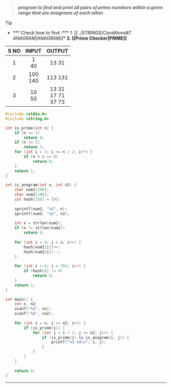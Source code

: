 >***program to find and print all pairs of prime numbers within a given range that are anagrams of each other.***


>[!Tip] 
> - *** Check how to find :***
> 	**1. [[../STRINGS/Conditions#7. ANAGRAM*|ANAGRAM]]**
> 	**2. [[Prime Checker|PRIME]]**

| S NO |   INPUT    |             OUTPUT             |
| :--: | :--------: | :----------------------------: |
|  1   |  1<br>40   |            13   31             |
|  2   | 100<br>140 |            113 131             |
|  3   |  10<br>50  | 13   31<br>17   71<br>37    73 |
```c
#include <stdio.h>
#include <string.h>

int is_prime(int n) {
    if (n <= 1)
        return 0;
    if (n <= 3)
        return 1;
    for (int i = 2; i <= n / 2; i++) {
        if (n % i == 0)
            return 0;
    }
    return 1;
}

int is_anagram(int n, int n2) {
    char num1[100];
    char num2[100];
    int hash[256] = {0};
    
    sprintf(num1, "%d", n);
    sprintf(num2, "%d", n2);
    
    int x = strlen(num1);
    if (x != strlen(num2))
        return 0;
        
    for (int i = 0; i < x; i++) {
        hash[num1[i]]++;
        hash[num2[i]]--;
    }
    
    for (int i = 0; i < 256; i++) {
        if (hash[i] != 0)
            return 0;
    }
    return 1;
}

int main() {
    int n, n2;
    scanf("%d", &n);
    scanf("%d", &n2);
    
    for (int i = n; i <= n2; i++) {
        if (is_prime(i)) {
            for (int j = i + 1; j <= n2; j++) {
                if (is_prime(j) && is_anagram(i, j)) {
                    printf("%d %d\n", i, j);
                }
            }
        }
    }
    
    return 0;
}

```
---
